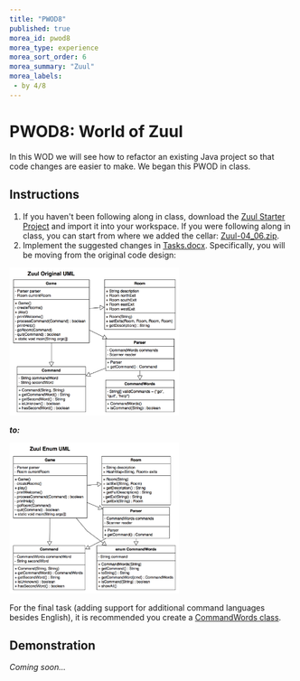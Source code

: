 ```yaml
---
title: "PWOD8"
published: true
morea_id: pwod8
morea_type: experience
morea_sort_order: 6
morea_summary: "Zuul"
morea_labels:
 - by 4/8
---
```


# PWOD8: World of Zuul

In this WOD we will see how to refactor an existing Java project so that code changes are easier to make. We began this PWOD in class.

<!--{% include wod-times.html Rx="<25 min" Av="25-50 min" Sd="50-75 min" DNF="75+ min" %}-->

## Instructions


1. If you haven't been following along in class, download the [Zuul Starter Project](Zuul-orig.zip) and import it into your workspace. If you were following along in class, you can start from where we added the cellar: [Zuul-04_06.zip](Zuul-04_06.zip).
2. Implement the suggested changes in [Tasks.docx](Tasks.docx). Specifically, you will be moving from the original code design:

<a href="ZuulOriginalUML.png"><img src="ZuulOriginalUML.png" width="300"></a>

***to:***

<a href="ZuulEnumUML.png"><img src="ZuulEnumUML.png" width="300"></a>

For the final task (adding support for additional command languages besides English), it is recommended you create a [CommandWords class](CommandWords-JavaDoc.docx).



## Demonstration

*Coming soon...*

<!--Once you've finished doing the WOD a single time, watch me do it:

{% include youtube.html id="Oq0Nc5ZLYHc" %}


### My Final Project

[Picture_forest.zip](Picture_forest.zip)

{% include wod-warning.html %}-->
